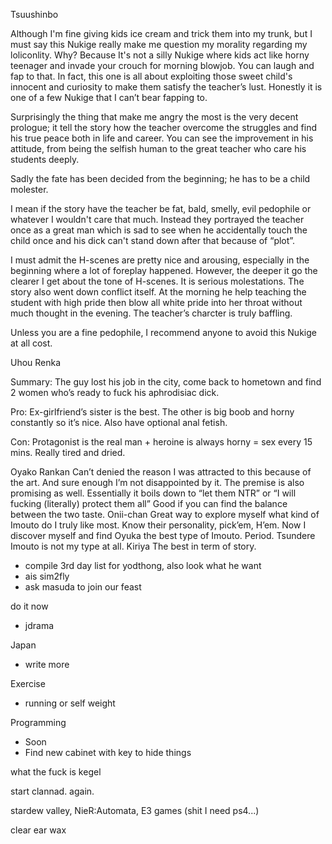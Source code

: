 Tsuushinbo

Although I'm fine giving kids ice cream and trick them into my trunk, but I must say this Nukige really make me question my morality regarding my loliconlity. Why? Because It's not a silly Nukige where kids act like horny teenager and invade your crouch for morning blowjob. You can laugh and fap to that. In fact, this one is all about exploiting those sweet child's innocent and curiosity to make them satisfy the teacher’s lust. Honestly it is one of a few Nukige that I can’t bear fapping to.

Surprisingly the thing that make me angry the most is the very decent prologue; it tell the story how the teacher overcome the struggles and find his true peace both in life and career. You can see the improvement in his attitude, from being the selfish human to the great teacher who care his students deeply. 

Sadly the fate has been decided from the beginning; he has to be a child molester. 

I mean if the story have the teacher be fat, bald, smelly, evil pedophile or whatever I wouldn't care that much. Instead they portrayed the teacher once as a great man which is sad to see when he accidentally touch the child once and his dick can't stand down after that because of “plot”. 

I must admit the H-scenes are pretty nice and arousing, especially in the beginning where a lot of foreplay happened. However, the deeper it go the clearer I get about the tone of H-scenes. It is serious molestations. The story also went down conflict itself. At the morning he help teaching the student with high pride then blow all white pride into her throat without much thought in the evening. The teacher’s charcter is truly baffling.

Unless you are a fine pedophile, I recommend anyone to avoid this Nukige at all cost.

Uhou Renka

Summary: The guy lost his job in the city, come back to hometown and find 2 women who’s ready to fuck his aphrodisiac dick.

Pro: Ex-girlfriend’s sister is the best. The other is big boob and horny constantly so it’s nice. Also have optional anal fetish.

Con: Protagonist is the real man + heroine is always horny = sex every 15 mins. Really tired and dried.

Oyako Rankan
Can’t denied the reason I was attracted to this because of the art. And sure enough I’m not disappointed by it. The premise is also promising as well.
Essentially it boils down to “let them NTR” or “I will fucking (literally) protect them all” Good if you can find the balance between the two taste.
Onii-chan
Great way to explore myself what kind of Imouto do I truly like most. Know their personality, pick’em, H’em. Now I discover myself and find Oyuka the best type of Imouto. Period. Tsundere Imouto is not my type at all.
Kiriya
The best in term of story. 


- compile 3rd day list for yodthong, also look what he want
- ais sim2fly
- ask masuda to join our feast

do it now
- jdrama

Japan
- write more

Exercise
- running or self weight

Programming
- Soon
- Find new cabinet with key to hide things

what the fuck is kegel

start clannad. again.

stardew valley, 
NieR:Automata,
E3 games (shit I need ps4...)

clear ear wax
